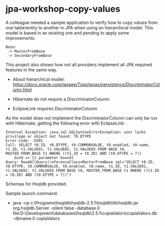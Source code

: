 # jpa-workshop-copy-values

A colleague needed a sample application to verify how to copy values from one table/entity to another in JPA when using an hierarchical model.
This model is based in an existing one and pending to apply some improvements.

	Base:
	 -> MasterFromBase
	 -> SecondaryFromBase
	 
This project also shows how not all providers implement all JPA required features in the same way. 

* About hierarchical model: https://docs.oracle.com/javaee/7/api/javax/persistence/DiscriminatorColumn.html

* Hibernate do not require a DiscriminatorColumn
	
* EclipseLink requires DiscriminatorColumn
	
As the model does not implement the DiscriminatorColumn can only be run with Hibernate, getting the following error with EclipseLink:

```
Internal Exception: java.sql.SQLSyntaxErrorException: user lacks privilege or object not found: T0.DTYPE
Error Code: -5501
Call: SELECT t0.ID, t0.DTYPE, t0.COMMONVALUE, t0.enabled, t0.name, t1.ID, t1.VALUE01, t1.VALUE02, t1.VALUE03 FROM BASE t0, MASTER_FROM_BASE t1 WHERE ((t1.ID = t0.ID) AND (t0.DTYPE = ?))
	bind => [1 parameter bound]
Query: ReadAllQuery(referenceClass=MasterFromBase sql="SELECT t0.ID, t0.DTYPE, t0.COMMONVALUE, t0.enabled, t0.name, t1.ID, t1.VALUE01, t1.VALUE02, t1.VALUE03 FROM BASE t0, MASTER_FROM_BASE t1 WHERE ((t1.ID = t0.ID) AND (t0.DTYPE = ?))")
```

Schemas for Hsqldb provided.

Sample launch command:

* java -cp c:\Programs\hsqldb\hsqldb-2.5.1\hsqldb\lib\hsqldb.jar org.hsqldb.Server -silent false -database.0 file:D:\Development\databases\hsqldb\2.5.1\copiaValors\copiaValors.db -dbname.0 copiaValors



